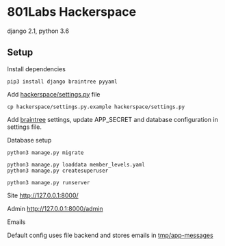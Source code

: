# 801Labs Hackerspace

django 2.1, python 3.6

## Setup

Install dependencies

    pip3 install django braintree pyyaml

Add [hackerspace/settings.py](hackerspace/settings.py) file

    cp hackerspace/settings.py.example hackerspace/settings.py

Add [braintree](https://www.braintreepayments.com/sandbox) settings, update APP_SECRET and database configuration in settings file.

Database setup

    python3 manage.py migrate

    python3 manage.py loaddata member_levels.yaml
    python3 manage.py createsuperuser

    python3 manage.py runserver

Site http://127.0.0.1:8000/

Admin http://127.0.0.1:8000/admin

Emails

Default config uses file backend and stores emails in [tmp/app-messages](tmp/app-messages)
